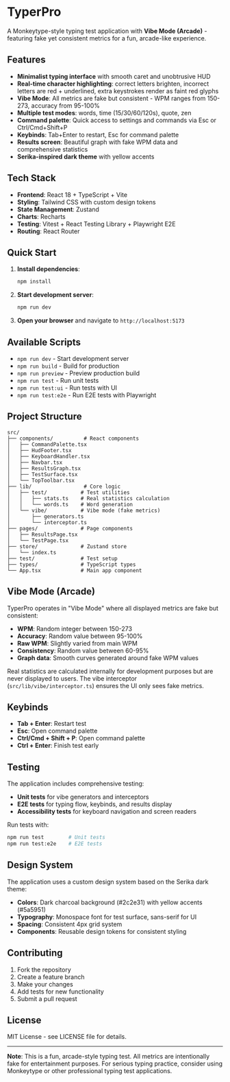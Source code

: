 # TyperPro

A Monkeytype-style typing test application with **Vibe Mode (Arcade)** - featuring fake yet consistent metrics for a fun, arcade-like experience.

## Features

- **Minimalist typing interface** with smooth caret and unobtrusive HUD
- **Real-time character highlighting**: correct letters brighten, incorrect letters are red + underlined, extra keystrokes render as faint red glyphs
- **Vibe Mode**: All metrics are fake but consistent - WPM ranges from 150-273, accuracy from 95-100%
- **Multiple test modes**: words, time (15/30/60/120s), quote, zen
- **Command palette**: Quick access to settings and commands via Esc or Ctrl/Cmd+Shift+P
- **Keybinds**: Tab+Enter to restart, Esc for command palette
- **Results screen**: Beautiful graph with fake WPM data and comprehensive statistics
- **Serika-inspired dark theme** with yellow accents

## Tech Stack

- **Frontend**: React 18 + TypeScript + Vite
- **Styling**: Tailwind CSS with custom design tokens
- **State Management**: Zustand
- **Charts**: Recharts
- **Testing**: Vitest + React Testing Library + Playwright E2E
- **Routing**: React Router

## Quick Start

1. **Install dependencies**:
   ```bash
   npm install
   ```

2. **Start development server**:
   ```bash
   npm run dev
   ```

3. **Open your browser** and navigate to `http://localhost:5173`

## Available Scripts

- `npm run dev` - Start development server
- `npm run build` - Build for production
- `npm run preview` - Preview production build
- `npm run test` - Run unit tests
- `npm run test:ui` - Run tests with UI
- `npm run test:e2e` - Run E2E tests with Playwright

## Project Structure

```
src/
├── components/          # React components
│   ├── CommandPalette.tsx
│   ├── HudFooter.tsx
│   ├── KeyboardHandler.tsx
│   ├── Navbar.tsx
│   ├── ResultsGraph.tsx
│   ├── TestSurface.tsx
│   └── TopToolbar.tsx
├── lib/                 # Core logic
│   ├── test/           # Test utilities
│   │   ├── stats.ts    # Real statistics calculation
│   │   └── words.ts    # Word generation
│   └── vibe/           # Vibe mode (fake metrics)
│       ├── generators.ts
│       └── interceptor.ts
├── pages/              # Page components
│   ├── ResultsPage.tsx
│   └── TestPage.tsx
├── store/              # Zustand store
│   └── index.ts
├── test/               # Test setup
├── types/              # TypeScript types
└── App.tsx             # Main app component
```

## Vibe Mode (Arcade)

TyperPro operates in "Vibe Mode" where all displayed metrics are fake but consistent:

- **WPM**: Random integer between 150-273
- **Accuracy**: Random value between 95-100%
- **Raw WPM**: Slightly varied from main WPM
- **Consistency**: Random value between 60-95%
- **Graph data**: Smooth curves generated around fake WPM values

Real statistics are calculated internally for development purposes but are never displayed to users. The vibe interceptor (`src/lib/vibe/interceptor.ts`) ensures the UI only sees fake metrics.

## Keybinds

- **Tab + Enter**: Restart test
- **Esc**: Open command palette
- **Ctrl/Cmd + Shift + P**: Open command palette
- **Ctrl + Enter**: Finish test early

## Testing

The application includes comprehensive testing:

- **Unit tests** for vibe generators and interceptors
- **E2E tests** for typing flow, keybinds, and results display
- **Accessibility tests** for keyboard navigation and screen readers

Run tests with:
```bash
npm run test        # Unit tests
npm run test:e2e    # E2E tests
```

## Design System

The application uses a custom design system based on the Serika dark theme:

- **Colors**: Dark charcoal background (#2c2e31) with yellow accents (#5a5951)
- **Typography**: Monospace font for test surface, sans-serif for UI
- **Spacing**: Consistent 4px grid system
- **Components**: Reusable design tokens for consistent styling

## Contributing

1. Fork the repository
2. Create a feature branch
3. Make your changes
4. Add tests for new functionality
5. Submit a pull request

## License

MIT License - see LICENSE file for details.

---

**Note**: This is a fun, arcade-style typing test. All metrics are intentionally fake for entertainment purposes. For serious typing practice, consider using Monkeytype or other professional typing test applications.
